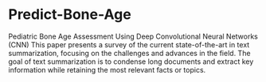 # Predict-Bone-Age
Pediatric Bone Age Assessment Using Deep Convolutional Neural Networks (CNN)
This paper presents a survey of the current state-of-the-art in text summarization, focusing on the challenges and advances in the field. The goal of text summarization is to condense long documents and extract key information while retaining the most relevant facts or topics.
